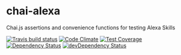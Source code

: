 # chai-alexa

Chai.js assertions and convenience functions for testing Alexa Skills

[![Travis build status](http://img.shields.io/travis/rajington/chai-alexa.svg?style=flat)](https://travis-ci.org/rajington/chai-alexa)
[![Code Climate](https://codeclimate.com/github/rajington/chai-alexa/badges/gpa.svg)](https://codeclimate.com/github/rajington/chai-alexa)
[![Test Coverage](https://codeclimate.com/github/rajington/chai-alexa/badges/coverage.svg)](https://codeclimate.com/github/rajington/chai-alexa)
[![Dependency Status](https://david-dm.org/rajington/chai-alexa.svg)](https://david-dm.org/rajington/chai-alexa)
[![devDependency Status](https://david-dm.org/rajington/chai-alexa/dev-status.svg)](https://david-dm.org/rajington/chai-alexa#info=devDependencies)
